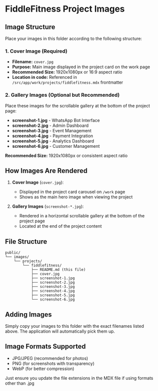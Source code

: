 # FiddleFitness Project Images

## Image Structure

Place your images in this folder according to the following structure:

### 1. Cover Image (Required)
- **Filename:** `cover.jpg`
- **Purpose:** Main image displayed in the project card on the work page
- **Recommended Size:** 1920x1080px or 16:9 aspect ratio
- **Location in code:** Referenced in `/src/app/work/projects/fiddlefitness.mdx` frontmatter

### 2. Gallery Images (Optional but Recommended)
Place these images for the scrollable gallery at the bottom of the project page:

- **screenshot-1.jpg** - WhatsApp Bot Interface
- **screenshot-2.jpg** - Admin Dashboard
- **screenshot-3.jpg** - Event Management
- **screenshot-4.jpg** - Payment Integration
- **screenshot-5.jpg** - Analytics Dashboard
- **screenshot-6.jpg** - Customer Management

**Recommended Size:** 1920x1080px or consistent aspect ratio

## How Images Are Rendered

1. **Cover Image** (`cover.jpg`):
   - Displayed in the project card carousel on `/work` page
   - Shows as the main hero image when viewing the project

2. **Gallery Images** (`screenshot-*.jpg`):
   - Rendered in a horizontal scrollable gallery at the bottom of the project page
   - Located at the end of the project content

## File Structure
```
public/
└── images/
    └── projects/
        └── fiddlefitness/
            ├── README.md (this file)
            ├── cover.jpg
            ├── screenshot-1.jpg
            ├── screenshot-2.jpg
            ├── screenshot-3.jpg
            ├── screenshot-4.jpg
            ├── screenshot-5.jpg
            └── screenshot-6.jpg
```

## Adding Images

Simply copy your images to this folder with the exact filenames listed above. The application will automatically pick them up.

## Image Formats Supported
- JPG/JPEG (recommended for photos)
- PNG (for screenshots with transparency)
- WebP (for better compression)

Just ensure you update the file extensions in the MDX file if using formats other than .jpg